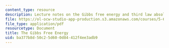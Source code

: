 ```yaml
---
content_type: resource
description: Lecture notes on the Gibbs free energy and third law absolute entropy.
file: https://ol-ocw-studio-app-production.s3.amazonaws.com/courses/5-60-thermodynamics-kinetics-spring-2008/ba377b8d50c25d600d84412f4ee3adb9_lec_13.pdf
file_type: application/pdf
resourcetype: Document
title: The Gibbs Free Energy
uid: ba377b8d-50c2-5d60-0d84-412f4ee3adb9
---
```

